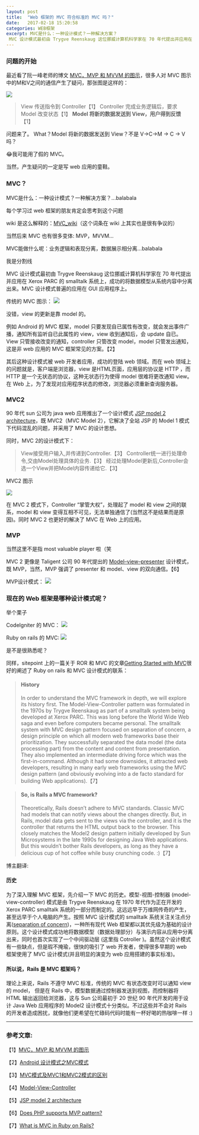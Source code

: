 ```yaml
---
layout: post
title:  "Web 框架的 MVC 符合标准的 MVC 吗？"
date:   2017-02-18 15:20:58
categories: WEB框架
excerpt: MVC是什么：一种设计模式？一种解决方案？
 MVC 设计模式最初由 Trygve Reenskaug 这位挪威计算机科学家在 70 年代提出并应用在 Xerox PARC 的 smalltalk 系统上，成功的将数据模型从系统内容中分离出来。MVC 设计模式普遍的应用在 GUI 应用程序上。
---
```


### 问题的开始
最近看了阮一峰老师的博文 [MVC，MVP 和 MVVM 的图示](http://www.ruanyifeng.com/blog/2015/02/mvcmvp_mvvm.html "MVC，MVP 和 MVVM 的图示")，很多人对 MVC 图示中的M和V之间的通信产生了疑问，那张图是这样的：

![](/assets/images/2017-02-18-web_framework_mvc-1.png)

> View 传送指令到 Controller【1】
> Controller 完成业务逻辑后，要求 Model 改变状态【1】
> **Model 将新的数据发送到 View，用户得到反馈** 【1】

问题来了。
What？Model 将新的数据发送到 View？不是 V->C->M -> C -> V 吗？

:joy:我可能用了假的 MVC。

当然，产生疑问的一定是写 web 应用的童鞋。

### MVC？

MVC是什么：一种设计模式？一种解决方案？...balabala

每个学习过 web 框架的朋友肯定会思考到这个问题

wiki 是这么解释的：[MVC_wiki](https://en.wikipedia.org/wiki/Model–view–controller "MVC_wiki")（这个词条在 wiki 上其实也是很有争议的）

当然后来 MVC 也有很多变体: MVP，MVVM...

MVC能做什么呢：业务逻辑和表现分离，数据展示相分离...balabala


我是分割线


MVC 设计模式最初由 Trygve Reenskaug 这位挪威计算机科学家在 70 年代提出并应用在 Xerox PARC 的 smalltalk 系统上，成功的将数据模型从系统内容中分离出来。MVC 设计模式普遍的应用在 GUI 应用程序上。

传统的 MVC 图示：
![](/assets/images/2017-02-18-web_framework_mvc-2.png)

没错，view 的更新是靠 model 的。

例如 Android 的 MVC 框架，model 只要发现自已属性有改变，就会发出事件广播，通知所有监听自已此属性的 view，view 收到通知后，会 update 自已。View 只管接收改变的通知，controller 只管改变 model，model 只管发出通知，这是非 web 应用的 MVC 框架常见的方案。【2】

其后这种设计模式被 web 开发者应用，成功的登陆 web 领域。而在 web 领域上的问题就是，客户端是浏览器，view 是HTML页面，应用层的协议是 HTTP ，而 HTTP 是一个无状态的协议，这种无状态行为使得 model 很难将更改通知 view。在 Web 上，为了发现对应用程序状态的修改，浏览器必须重新查询服务器。

### MVC2
90 年代 sun 公司为 java web 应用推出了一个设计模式 [JSP model 2 architecture](https://en.wikipedia.org/wiki/JSP_model_2_architecture "JSP model 2 architecture")，既 MVC2（MVC Model 2），它解决了全站 JSP 的 Model 1 模式下代码混乱的问题，并采用了 MVC 的设计思想。

同时，MVC 2的设计模式下：

> View接受用户输入,并传递到Controller.【3】
> Controller统一进行处理命令,交由Model处理具体的业务.【3】
> 经过处理Model更新后,Controller会选一个View并把Model内容传递给它.【3】

MVC2 图示

![](/assets/images/2017-02-18-web_framework_mvc-3.jpg)

在 MVC 2 模式下，Controller “掌管大权”，处理起了 model 和 view 之间的联系，model 和 view 变得互相不可见，无法单独通信了(当然这不是结果而是原因)。同时 MVC 2 也更好的解决了 MVC 在 Web 上的应用。

### MVP
当然这里不是指 most valuable player 啦（笑

MVC 2 更像是 Taligent 公司 90 年代提出的 [Model–view–presenter](https://en.wikipedia.org/wiki/Model–view–presenter "Model–view–presenter") 设计模式，既 MVP，当然，MVP 强调了 presenter 和 model、view 的双向通信。【6】

MVP设计模式：
![](/assets/images/2017-02-18-web_framework_mvc-4.png)

### 现在的 Web 框架是哪种设计模式呢？

举个栗子

CodeIgniter 的 MVC：
![](/assets/images/2017-02-18-web_framework_mvc-5.png)

Ruby on rails 的 MVC:
![](/assets/images/2017-02-18-web_framework_mvc-6.png)


是不是很熟悉呢？

同样，sitepoint 上的一篇关于 ROR 和 MVC 的文章[Getting Started with MVC](https://www.sitepoint.com/getting-started-with-mvc/ "Getting Started with MVC")很好的阐述了 Ruby on rails 和 MVC 设计模式的联系：

> #### History
> In order to understand the MVC framework in depth, we will explore its history first. The Model-View-Controller pattern was formulated in the 1970s by Trygve Reenskaug as part of a smalltalk system being developed at Xerox PARC. This was long before the World Wide Web saga and even before computers became personal. The smalltalk system with MVC design pattern focused on separation of concern, a design principle on which all modern web frameworks base their prioritization. They successfully separated the data model (the data processing part) from the content and content from presentation. They also implemented an intermediate driving force which was the first-in-command. Although it had some downsides, it attracted web developers, resulting in many early web frameworks using the MVC design pattern (and obviously evolving into a de facto standard for building Web applications).【7】

> #### So, is Rails a MVC framework?
> Theoretically, Rails doesn’t adhere to MVC standards. Classic MVC had models that can notify views about the changes directly. But, in Rails, model data gets sent to the views via the controller, and it is the controller that returns the HTML output back to the browser. This closely matches the Model2 design pattern initially developed by Sun Microsystems in the late 1990s for designing Java Web applications. But this wouldn’t bother Rails developers, as long as they have a delicious cup of hot coffee while busy crunching code. :)【7】

博主翻译:

#### 历史
为了深入理解 MVC 框架，先介绍一下 MVC 的历史。模型-视图-控制器 (model-view-controller) 模式是由 Trygve Reenskaug 在 1970 年代作为正在开发的 Xerox PARC smalltalk 系统的一部分而制定的。这远远早于万维网传奇的产生，甚至远早于个人电脑的产生。按照 MVC 设计模式的 smalltalk 系统关注关注点分离([separation of concern](https://en.wikipedia.org/wiki/Separation_of_concerns "separation of concern"))，一种所有现代 Web 框架都以其优先级为基础的设计原则。这个设计模式成功地将数据模型（数据处理部分）与演示内容从应用中分离出来，同时也首次实现了一个中间驱动层 (这里指 Cotroller )。虽然这个设计模式有一些缺点，但是瑕不掩瑜，很快的吸引了 web 开发者，使得很多早期的 web 框架使用了 MVC 设计模式(并且明显的演变为 web 应用搭建的事实标准)。


#### 所以说，Rails 是 MVC 框架吗？
理论上来说，Rails 不遵守 MVC 标准，传统的 MVC 有状态改变时可以通知 view 的 model， 但是在 Rails 中，模型数据通过控制器发送到视图，而控制器将 HTML 输出返回给浏览器，这与 Sun 公司最初于 20 世纪 90 年代开发的用于设计 Java Web 应用程序的 Model2 设计模式十分类似。不过这些并不会对 Rails 的开发者造成困扰，就像他们更希望在忙碌码代码时能有一杯好喝的热咖啡一样 :)

---

### 参考文章:

【1】[MVC，MVP 和 MVVM 的图示](http://www.ruanyifeng.com/blog/2015/02/mvcmvp_mvvm.html)

【2】[Android 设计模式之MVC模式](http://www.cnblogs.com/liqw/p/4175325.html)

【3】[MVC模式及MVC1和MVC2模式的区别](http://williamliu.iteye.com/blog/361628)

【4】[Model-View-Controller](https://en.wikipedia.org/wiki/Model–view–controller "MVC_wiki")

【5】[JSP model 2 architecture](https://en.wikipedia.org/wiki/JSP_model_2_architecture "JSP model 2 architecture")

【6】[Does PHP supports MVP pattern?](http://stackoverflow.com/questions/4530023/does-php-supports-mvp-pattern/15155046)

【7】[What is MVC in Ruby on Rails?](http://stackoverflow.com/questions/1931335/what-is-mvc-in-ruby-on-rails "What is MVC in Ruby on Rails?")
